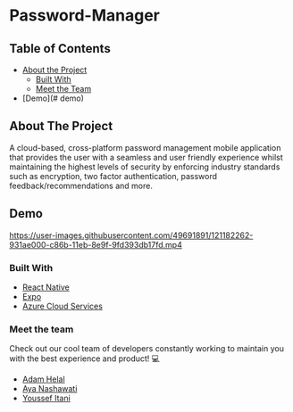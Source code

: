 

# Password-Manager
<!-- 
<br />
<p align="center">
    <img src="Images/logo.png" alt="Logo" width="200" height="200">
  </a>

  <h2 align="center">
    Welcome to FAAY!
  </h2>
</p>
 -->


<!-- TABLE OF CONTENTS -->
## Table of Contents

* [About the Project](#about-the-project)
  * [Built With](#built-with)
  * [Meet the Team](#meet-the-team)
* [Demo](# demo)


<!-- ABOUT THE PROJECT -->
## About The Project

A cloud-based, cross-platform password management mobile application that provides the user with a seamless and
user friendly experience whilst maintaining the highest levels of security by enforcing industry standards such as
encryption, two factor authentication, password feedback/recommendations and more.

## Demo
https://user-images.githubusercontent.com/49691891/121182262-931ae000-c86b-11eb-8e9f-9fd393db17fd.mp4


### Built With

* [React Native](https://reactnative.dev/)
* [Expo](https://expo.io/)
* [Azure Cloud Services](https://azure.microsoft.com/en-us/)

### Meet the team
Check out our cool team of developers constantly working to maintain you with the best experience and product! :computer:
* [Adam Helal](https://github.com/AdamHelal)
* [Aya Nashawati](https://github.com/aya-nashawati)
* [Youssef Itani](https://github.com/ymi05)

